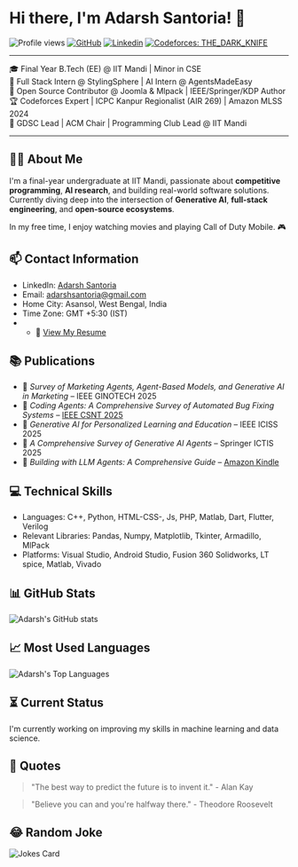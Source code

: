 <!-- Your title -->
# Hi there, I'm Adarsh Santoria! 👋

<!-- Your badges -->
![Profile views](https://komarev.com/ghpvc/?username=AdarshSantoria&label=Profile%20views&color=0e75b6&style=flat)
[![GitHub](https://img.shields.io/github/followers/adarshsantoria?label=Follow&style=social)](https://github.com/adarshsantoria)
[![Linkedin](https://img.shields.io/badge/-AdarshSantoria-blue?style=flat&logo=Linkedin&logoColor=white&link=https://www.linkedin.com/in/adarsh-santoria/)](https://www.linkedin.com/in/adarsh-santoria-2aa61b236/)
[![Codeforces: THE_DARK_KNIFE](https://img.shields.io/badge/Codeforces-THE_DARK_KNIFE-FFA500?style=flat-square&logo=codeforces)](https://codeforces.com/profile/THE_DARK_KNIFE)

---

🎓 Final Year B.Tech (EE) @ IIT Mandi | Minor in CSE  
💼 Full Stack Intern @ StylingSphere | AI Intern @ AgentsMadeEasy  
🧠 Open Source Contributor @ Joomla & Mlpack | IEEE/Springer/KDP Author  
🏆 Codeforces Expert | ICPC Kanpur Regionalist (AIR 269) | Amazon MLSS 2024  
🎯 GDSC Lead | ACM Chair | Programming Club Lead @ IIT Mandi

---

<!-- Your introduction -->
## 👨‍💻 About Me
I'm a final-year undergraduate at IIT Mandi, passionate about **competitive programming**, **AI research**, and building real-world software solutions.  
Currently diving deep into the intersection of **Generative AI**, **full-stack engineering**, and **open-source ecosystems**.

In my free time, I enjoy watching movies and playing Call of Duty Mobile. 🎮

<!-- Your contact information -->
## 📫 Contact Information

- LinkedIn: [Adarsh Santoria](https://www.linkedin.com/in/adarsh-santoria-2aa61b236/)
- Email: adarshsantoria@gmail.com
- Home City: Asansol, West Bengal, India
- Time Zone: GMT +5:30 (IST)
- - 📄 [View My Resume](https://drive.google.com/file/d/1wFDfdhyjONBySU6Hm5VdEj_MD6gKrCmu/view?usp=drive_link)  

## 📚 Publications

- 📘 *Survey of Marketing Agents, Agent-Based Models, and Generative AI in Marketing* – IEEE GINOTECH 2025  
- 📘 *Coding Agents: A Comprehensive Survey of Automated Bug Fixing Systems* – [IEEE CSNT 2025](https://www.csnt.in/Track_CSNT_2.pdf)  
- 📗 *Generative AI for Personalized Learning and Education* – IEEE ICISS 2025  
- 📙 *A Comprehensive Survey of Generative AI Agents* – Springer ICTIS 2025  
- 📕 *Building with LLM Agents: A Comprehensive Guide* – [Amazon Kindle](https://www.amazon.in/dp/B0DSTV1H9X)

<!-- Your technical skills -->
## 💻 Technical Skills

- Languages: C++, Python, HTML-CSS-, Js, PHP, Matlab, Dart, Flutter, Verilog
- Relevant Libraries: Pandas, Numpy, Matplotlib, Tkinter, Armadillo, MlPack
- Platforms: Visual Studio, Android Studio, Fusion 360 Solidworks, LT spice, Matlab, Vivado

<!-- Your GitHub stats -->
## 📊 GitHub Stats

![Adarsh's GitHub stats](https://github-readme-stats.vercel.app/api?username=adarshsantoria&show_icons=true&theme=radical)

<!-- Your most used languages -->
## 📈 Most Used Languages

![Adarsh's Top Languages](https://github-readme-stats.vercel.app/api/top-langs/?username=adarshsantoria&layout=compact&theme=radical)

<!-- Your current status -->
## ⏳ Current Status

I'm currently working on improving my skills in machine learning and data science.

<!-- Your quotes -->
## 💬 Quotes

> "The best way to predict the future is to invent it." - Alan Kay

> "Believe you can and you're halfway there." - Theodore Roosevelt

<!-- Your random joke -->
## 😂 Random Joke

![Jokes Card](https://readme-jokes.vercel.app/api)


